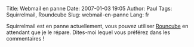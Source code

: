 Title: Webmail en panne
Date: 2007-01-03 19:05
Author: Paul
Tags: Squirrelmail, Roundcube
Slug: webmail-en-panne
Lang: fr

Squirrelmail est en panne actuellement, vous pouvez utiliser
[Rouncube](https://www.ezvan.fr/roundcubemail/) en attendant que je le
répare. Dites-moi lequel vous préférez dans les commentaires !

